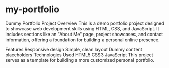# my-portfolio
Dummy Portfolio Project
Overview
This is a demo portfolio project designed to showcase web development skills using HTML, CSS, and JavaScript. It includes sections like an "About Me" page, project showcases, and contact information, offering a foundation for building a personal online presence.

Features
Responsive design
Simple, clean layout
Dummy content placeholders
Technologies Used
HTML5
CSS3
JavaScript
This project serves as a template for building a more customized personal portfolio.
